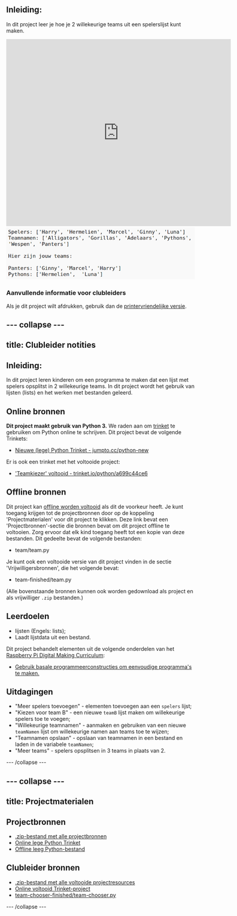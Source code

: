 ## Inleiding:

In dit project leer je hoe je 2 willekeurige teams uit een spelerslijst kunt maken.

<div class="trinket">
  <iframe src="https://trinket.io/embed/python/87461863f9?outputOnly=true&start=result" width="600" height="500" frameborder="0" marginwidth="0" marginheight="0" allowfullscreen>
  </iframe>
  <img src="images/team-finished.png">
</div>

### Aanvullende informatie voor clubleiders

Als je dit project wilt afdrukken, gebruik dan de [printervriendelijke versie](https://projects.raspberrypi.org/nl-NL/projects/team-chooser/print).

--- collapse ---
---
title: Clubleider notities
---

## Inleiding:

In dit project leren kinderen om een programma te maken dat een ​​lijst met spelers opsplitst in 2 willekeurige teams. In dit project wordt het gebruik van lijsten (lists) en het werken met bestanden geleerd.

## Online bronnen

**Dit project maakt gebruik van Python 3.** We raden aan om [trinket](https://trinket.io/) te gebruiken om Python online te schrijven. Dit project bevat de volgende Trinkets:

* [Nieuwe (lege) Python Trinket - jumpto.cc/python-new](http://jumpto.cc/python-new)

Er is ook een trinket met het voltooide project:

* ['Teamkiezer' voltooid - trinket.io/python/a699c44ce6](https://trinket.io/python/87461863f9)

## Offline bronnen

Dit project kan [offline worden voltooid](https://www.codeclubprojects.org/en-GB/resources/python-working-offline/) als dit de voorkeur heeft. Je kunt toegang krijgen tot de projectbronnen door op de koppeling 'Projectmaterialen' voor dit project te klikken. Deze link bevat een 'Projectbronnen'-sectie die bronnen bevat om dit project offline te voltooien. Zorg ervoor dat elk kind toegang heeft tot een kopie van deze bestanden. Dit gedeelte bevat de volgende bestanden:

* team/team.py

Je kunt ook een voltooide versie van dit project vinden in de sectie 'Vrijwilligersbronnen', die het volgende bevat:

* team-finished/team.py

(Alle bovenstaande bronnen kunnen ook worden gedownload als project en als vrijwilliger `.zip` bestanden.)

## Leerdoelen

* lijsten (Engels: lists);
* Laadt lijstdata uit een bestand.

Dit project behandelt elementen uit de volgende onderdelen van het [Raspberry Pi Digital Making Curriculum](http://rpf.io/curriculum):

* [Gebruik basale programmeerconstructies om eenvoudige programma's te maken.](https://www.raspberrypi.org/curriculum/programming/creator)

## Uitdagingen

* "Meer spelers toevoegen" - elementen toevoegen aan een `spelers` lijst;
* "Kiezen voor team B" - een nieuwe `teamB` lijst maken om willekeurige spelers toe te voegen;
* "Willekeurige teamnamen" - aanmaken en gebruiken van een nieuwe `teamNamen` lijst om willekeurige namen aan teams toe te wijzen;
* "Teamnamen opslaan" - opslaan van teamnamen in een bestand en laden in de variabele `teamNamen`;
* "Meer teams" - spelers opsplitsen in 3 teams in plaats van 2.

--- /collapse ---

--- collapse ---
---
title: Projectmaterialen
---

## Projectbronnen

* [.zip-bestand met alle projectbronnen](resources/team-chooser-project-resources.zip)
* [Online lege Python Trinket](http://jumpto.cc/python-new)
* [Offline leeg Python-bestand](resources/new-new.py)

## Clubleider bronnen

* [.zip-bestand met alle voltooide projectresources](resources/team-chooser-volunteer-resources.zip)
* [Online voltooid Trinket-project](https://trinket.io/python/a699c44ce6)
* [team-chooser-finished/team-chooser.py](resources/team-chooser-finished-team-chooser.py)

--- /collapse ---